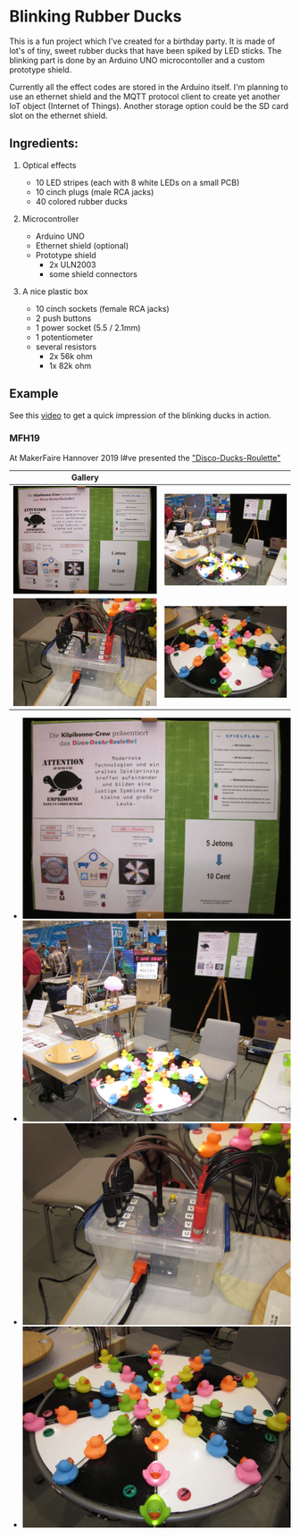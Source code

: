 # Blinking Rubber Ducks

This is a fun project which I've created for a birthday party.
It is made of lot's of tiny, sweet rubber ducks that have been spiked by LED sticks.
The blinking part is done by an Arduino UNO microcontoller and a custom prototype shield.

Currently all the effect codes are stored in the Arduino itself.
I'm planning to use an ethernet shield and the MQTT protocol client
to create yet another IoT object (Internet of Things).
Another storage option could be the SD card slot on the ethernet shield.

## Ingredients:

1. Optical effects
    * 10 LED stripes (each with 8 white LEDs on a small PCB)
    * 10 cinch plugs (male RCA jacks)
    * 40 colored rubber ducks

2. Microcontroller
    * Arduino UNO
    * Ethernet shield (optional)
    * Prototype shield
        - 2x ULN2003
        - some shield connectors

3. A nice plastic box
    * 10 cinch sockets (female RCA jacks)
    * 2 push buttons
    * 1 power socket (5.5 / 2.1mm)
    * 1 potentiometer
    * several resistors
        - 2x 56k ohm
        - 1x 82k ohm

## Example

See this [video](https://docs.google.com/file/d/0B8jawPLVqY3PcjE2dVZwUlNvXzQ/edit?usp=sharing "DiscoDucks")
to get a quick impression of the blinking ducks in action.

### MFH19

  At MakerFaire Hannover 2019 I#ve presented the ["Disco-Ducks-Roulette"](https://drive.google.com/file/d/1-CSCXpq4Vx5WX7pSvrVt4ZidkViK5EeQ/view?usp=sharing)
  
  | Gallery |  |
  |---------|--|
  | ![pic1](https://github.com/pagong/discoducks/blob/master/media/ddr-001.jpg) | ![pic2](https://github.com/pagong/discoducks/blob/master/media/ddr-002.jpg) |
  | ![pic3](https://github.com/pagong/discoducks/blob/master/media/ddr-003.jpg) | ![pic4](https://github.com/pagong/discoducks/blob/master/media/ddr-004.jpg) |
  
  
  * ![pic1](https://github.com/pagong/discoducks/blob/master/media/ddr-001.jpg)
  * ![pic2](https://github.com/pagong/discoducks/blob/master/media/ddr-002.jpg)
  * ![pic3](https://github.com/pagong/discoducks/blob/master/media/ddr-003.jpg)
  * ![pic4](https://github.com/pagong/discoducks/blob/master/media/ddr-004.jpg)
  
